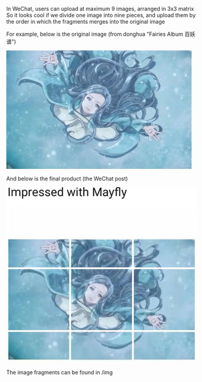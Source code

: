 In WeChat, users can upload at maximum 9 images, arranged in 3x3 matrix
So it looks cool if we divide one image into nine pieces, and upload them by the order in which the fragments merges into the original image

For example, below is the original image (from donghua "Fairies Album 百妖谱")

![alt text](https://github.com/cliffleaf/RandomPythonScripts/blob/main/divide_image_into_9/img/original.jpg)

And below is the final product (the WeChat post)

![alt_text](https://github.com/cliffleaf/RandomPythonScripts/blob/main/divide_image_into_9/img/product.jpg)

The image fragments can be found in /img
